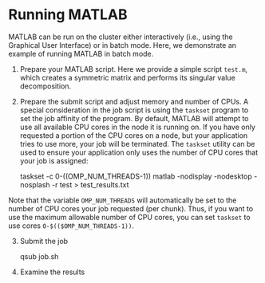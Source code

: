 # Running MATLAB

MATLAB can be run on the cluster either interactively (i.e., using
the Graphical User Interface) or in batch mode.  Here, we demonstrate
an example of running MATLAB in batch mode.

1. Prepare your MATLAB script.  Here we provide a simple script
`test.m`, which creates a symmetric matrix and performs its singular
value decomposition.

2. Prepare the submit script and adjust memory and number of CPUs.
A special consideration in the job script is using the `taskset`
program to set the job affinity of the program.  By default, MATLAB
will attempt to use all available CPU cores in the node it is running
on.  If you have only requested a portion of the CPU cores on a
node, but your application tries to use more, your job will be
terminated.  The `taskset` utility can be used to ensure your
application only uses the number of CPU cores that your job is
assigned:

    taskset -c 0-$(($OMP_NUM_THREADS-1)) matlab -nodisplay
    -nodesktop -nosplash -r test > test_results.txt

Note that the variable `OMP_NUM_THREADS` will automatically be set
to the number of CPU cores your job requested (per chunk).  Thus,
if you want to use the maximum allowable number of CPU cores, you
can set `taskset` to use cores `0-$(($OMP_NUM_THREADS-1))`.

3. Submit the job  
 
    qsub job.sh

4. Examine the results
